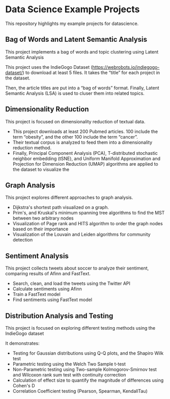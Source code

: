 # Data Science Example Projects

This repository highlights my example projects for datascience.

## Bag of Words and Latent Semantic Analysis

This project implements a bag of words and topic clustering using Latent Semantic Analysis

This project uses the IndieGogo Dataset (https://webrobots.io/indiegogo-dataset/) to download at least 5 files. It takes
the “title” for each project in the dataset.

Then, the article titles are put into a “bag of words” format. Finally, Latent Semantic Analysis (LSA) is used to cluser
them into related topics.

## Dimensionality Reduction

This project is focused on dimensionality reduction of textual data.

- This project downloads at least 200 Pubmed articles. 100 include the term “obesity”, and the other 100 include the
  term “cancer”.
- Their textual corpus is analyzed to feed them into a dimensionality reduction method.
- Finally, Principal Component Analysis (PCA), T-distributed stochastic neighbor embedding (tSNE), and Uniform Manifold
  Approximation and Projection for Dimension Reduction (UMAP) algorithms are applied to the dataset to visualize the

## Graph Analysis

This project explores different approaches to graph analysis.

* Dijkstra's shortest path visualized on a graph.
* Prim's, and Kruskal's minimum spanning tree algorithms to find the MST between two arbitrary nodes
* Visualization of Page rank and HITS algorithm to order the graph nodes based on their importance
* Visualization of the Louvain and Leiden algorithms for community detection

## Sentiment Analysis

This project collects tweets about soccer to analyze their sentiment, comparing results of Afinn and FastText.

* Search, clean, and load the tweets using the Twitter API
* Calculate sentiments using Afinn
* Train a FastText model
* Find sentiments using FastText model

## Distribution Analysis and Testing

This project is focused on exploring different testing methods using the IndieGogo dataset

It demonstrates:

* Testing for Gaussian distributions using Q-Q plots, and the Shapiro Wilk test
* Parametric testing using the Welch Two Sample t-test
* Non-Parametric testing using Two-sample Kolmogorov-Smirnov test and Wilcoxon rank sum test with continuity correction
* Calculation of effect size to quantify the magnitude of differences using Cohen's D
* Correlation Coefficient testing (Pearson, Spearman, KendallTau)
